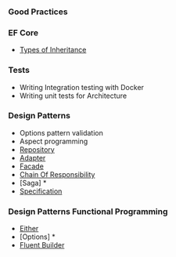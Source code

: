 ### Good Practices

### EF Core
- [Types of Inheritance](EF/src/Inheritance/Inheritance.md)

### Tests
- Writing Integration testing with Docker
- Writing unit tests for Architecture

### Design Patterns
- Options pattern validation
- Aspect programming
- [Repository](Shared/Repository/RepositoryPattern.md)
- [Adapter](/Adapter/AdapterPattern.md)
- [Facade](/Facade/FacadePattern.md)
- [Chain Of Responsibility](/Chain.Of.Responsibility/ChainOfResponsibilityPattern.md)
- [Saga] *
- [Specification](Shared/Specifications/Specification.md)
### Design Patterns Functional Programming
- [Either](/Functional.Programming/README.Either.md)
- [Options] *
- [Fluent Builder](/Fluent.Builder/src/Fluent.Builder.md)